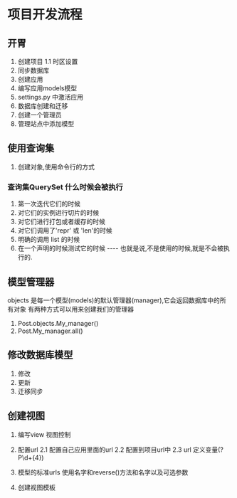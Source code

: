 # 项目开发流程

## 开胃
1. 创建项目
    1.1 时区设置
2. 同步数据库
3. 创建应用
4. 编写应用models模型
5. settings.py 中激活应用
6. 数据库创建和迁移
7. 创建一个管理员
8. 管理站点中添加模型

## 使用查询集
1. 创建对象,使用命令行的方式

### 查询集QuerySet 什么时候会被执行
1. 第一次迭代它们的时候
2. 对它们的实例进行切片的时候
3. 对它们进行打包或者缓存的时候
4. 对它们调用了'repr' 或 'len'的时候
5. 明确的调用  list 的时候
6. 在一个声明的时候测试它的时候
---- 也就是说,不是使用的时候,就是不会被执行的.

## 模型管理器
objects 是每一个模型(models)的默认管理器(manager),它会返回数据库中的所有对象
有两种方式可以用来创建我们的管理器
1. Post.objects.My_manager() 
2. Post.My_manager.all()


## 修改数据库模型
1. 修改
2. 更新
3. 迁移同步

## 创建视图
1.  编写view  视图控制
2. 配置url
    2.1 配置自己应用里面的url
    2.2 配置到项目url中
    2.3 url 定义变量(?P<year>\d+{4})
3. 模型的标准urls
    使用名字和reverse()方法和名字以及可选参数
   
4. 创建视图模板
    
    